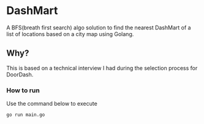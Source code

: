 # DashMart

A BFS(breath first search) algo solution to find the nearest DashMart of a list of locations based on a city map using Golang.

## Why?
This is based on a technical interview I had during the selection process for DoorDash.

### How to run
Use the command below to execute
```bash
go run main.go
```
